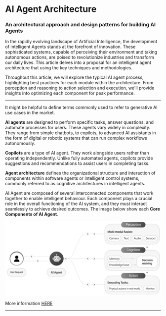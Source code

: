 # AI Agent Architecture
### An architectural approach and design patterns for building AI Agents

In the rapidly evolving landscape of Artificial Intelligence, the development of intelligent Agents stands at the forefront of innovation. These sophisticated systems, capable of perceiving their environment and taking autonomous actions, are poised to revolutionize industries and transform our daily lives. This article delves into a proposal for an intelligent agent architecture that using the key techniques and methodologies.

Throughout this article, we will explore the typical AI agent process, highlighting best practices for each module within the architecture. From perception and reasoning to action selection and execution, we'll provide insights into optimizing each component for peak performance.

---

It might be helpful to define terms commonly used to refer to generative AI use cases in the market.

**AI agents** are designed to perform specific tasks, answer questions, and automate processes for users. These agents vary widely in complexity. They range from simple chatbots, to copilots, to advanced AI assistants in the form of digital or robotic systems that can run complex workflows autonomously.

**Copilots** are a type of AI agent. They work alongside users rather than operating independently. Unlike fully automated agents, copilots provide suggestions and recommendations to assist users in completing tasks.

**Agent architecture** defines the organizational structure and interaction of components within software agents or intelligent control systems, commonly referred to as cognitive architectures in intelligent agents. 

AI Agent are composed of several interconnected components that work together to enable intelligent behaviour. Each component plays a crucial role in the overall functioning of the AI system, and they must interact seamlessly to achieve desired outcomes. The image below show each **Core Components of AI Agent**.

<img src="images/AI-Agent-Core-Components.png" alt="drawing" width="700"/>

More information [HERE](https://arxiv.org/html/2404.11584v1)

---

